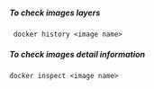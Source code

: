 ##### To check images layers
     docker history <image name>
     



##### To check images detail information
    docker inspect <image name>
     
